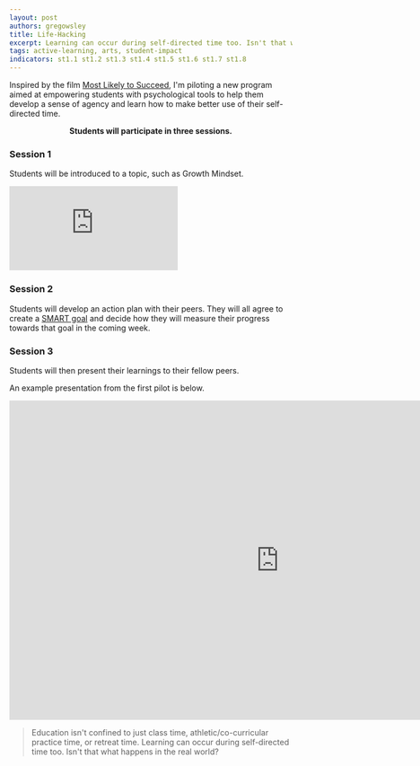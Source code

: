 ```yaml
---
layout: post
authors: gregowsley
title: Life-Hacking
excerpt: Learning can occur during self-directed time too. Isn't that what happens in the real world?
tags: active-learning, arts, student-impact
indicators: st1.1 st1.2 st1.3 st1.4 st1.5 st1.6 st1.7 st1.8
---
```

Inspired by the film [Most Likely to Succeed](http://steam.rockhursths.edu/2016/10/06/MLTS.html), I'm piloting a new program aimed at empowering students with psychological tools to help them develop a sense of agency and learn how to make better use of their self-directed time.

<div align="center"> 
<b> Students will participate in three sessions. </b>
</div>


### Session 1 

Students will be introduced to a topic, such as Growth Mindset.

<div class="embed-container">
<iframe src="https://www.youtube.com/embed/pN34FNbOKXc" frameborder="0" allowfullscreen></iframe>
</div>

### Session 2


Students will develop an action plan with their peers. They will all agree to create a [SMART goal](https://www.projectsmart.co.uk/smart-goals.php) and decide how they will measure their progress towards that goal in the coming week.


### Session 3


Students will then present their learnings to their fellow peers.


An example presentation from the first pilot is below.


<div class="embed-container">
<iframe src="https://docs.google.com/presentation/d/1ls36Pp8PSVYodmX7tFGk5lOqoYizafCgWPVjaUKu7uo/embed?start=false&loop=false&delayms=3000" frameborder="0" width="960" height="569" allowfullscreen="true" mozallowfullscreen="true" webkitallowfullscreen="true"></iframe>
</div>


<blockquote> Education isn't confined to just class time, athletic/co-curricular practice time, or retreat time. Learning can occur during self-directed time too. Isn't that what happens in the real world? </blockquote>
